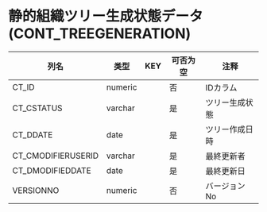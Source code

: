 # 静的組織ツリー生成状態データ(CONT_TREEGENERATION)
| 列名   | 类型   | KEY  | 可否为空 | 注释   |
| ---- | ---- | ---- | ---- | ---- |
|CT_ID|numeric||否|IDカラム|
|CT_CSTATUS|varchar||是|ツリー生成状態|
|CT_DDATE|date||是|ツリー作成日時|
|CT_CMODIFIERUSERID|varchar||是|最終更新者|
|CT_DMODIFIEDDATE|date||是|最終更新日|
|VERSIONNO|numeric||否|バージョンNo|
